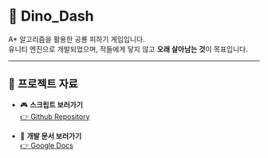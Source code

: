 # 🦖 Dino_Dash

A* 알고리즘을 활용한 공룡 피하기 게임입니다.  
유니티 엔진으로 개발되었으며, 적들에게 닿지 않고 **오래 살아남는 것**이 목표입니다.  

---

## 📂 프로젝트 자료
- 🎮 **스크립트 보러가기**  
  [👉 Github Repository](https://github.com/Develowonn/Dino_Dash/tree/main/Assets/00.%20GameAsset/01.%20Scripts)

- 📑 **개발 문서 보러가기**  
  [👉 Google Docs](https://docs.google.com/document/d/1rNeYZPqkRCPzAopRI2uLP19_pq-P59zmFMnsIiaklnw/edit?usp=sharing)
